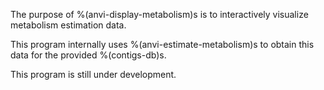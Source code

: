 The purpose of %(anvi-display-metabolism)s is to interactively visualize metabolism estimation data.

This program internally uses %(anvi-estimate-metabolism)s to obtain this data for the provided %(contigs-db)s.

This program is still under development.
